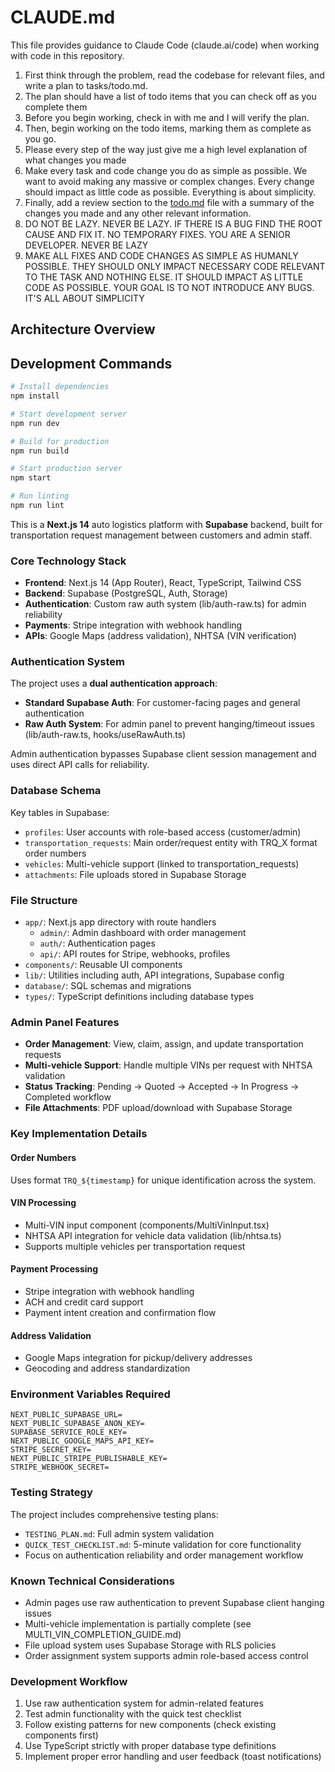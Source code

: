 # CLAUDE.md

This file provides guidance to Claude Code (claude.ai/code) when working with code in this repository.

1. First think through the problem, read the codebase for relevant files, and write a plan to tasks/todo.md.
2. The plan should have a list of todo items that you can check off as you complete them
3. Before you begin working, check in with me and I will verify the plan.
4. Then, begin working on the todo items, marking them as complete as you go.
5. Please every step of the way just give me a high level explanation of what changes you made
6. Make every task and code change you do as simple as possible. We want to avoid making any massive or complex changes. Every change should impact as little code as possible. Everything is about simplicity.
7. Finally, add a review section to the [todo.md](http://todo.md/) file with a summary of the changes you made and any other relevant information.
8. DO NOT BE LAZY. NEVER BE LAZY. IF THERE IS A BUG FIND THE ROOT CAUSE AND FIX IT. NO TEMPORARY FIXES. YOU ARE A SENIOR DEVELOPER. NEVER BE LAZY
9. MAKE ALL FIXES AND CODE CHANGES AS SIMPLE AS HUMANLY POSSIBLE. THEY SHOULD ONLY IMPACT NECESSARY CODE RELEVANT TO THE TASK AND NOTHING ELSE. IT SHOULD IMPACT AS LITTLE CODE AS POSSIBLE. YOUR GOAL IS TO NOT INTRODUCE ANY BUGS. IT'S ALL ABOUT SIMPLICITY
## Architecture Overview


## Development Commands

```bash
# Install dependencies
npm install

# Start development server
npm run dev

# Build for production
npm run build

# Start production server
npm start

# Run linting
npm run lint
```


This is a **Next.js 14** auto logistics platform with **Supabase** backend, built for transportation request management between customers and admin staff.

### Core Technology Stack
- **Frontend**: Next.js 14 (App Router), React, TypeScript, Tailwind CSS
- **Backend**: Supabase (PostgreSQL, Auth, Storage)
- **Authentication**: Custom raw auth system (lib/auth-raw.ts) for admin reliability
- **Payments**: Stripe integration with webhook handling
- **APIs**: Google Maps (address validation), NHTSA (VIN verification)

### Authentication System
The project uses a **dual authentication approach**:
- **Standard Supabase Auth**: For customer-facing pages and general authentication
- **Raw Auth System**: For admin panel to prevent hanging/timeout issues (lib/auth-raw.ts, hooks/useRawAuth.ts)

Admin authentication bypasses Supabase client session management and uses direct API calls for reliability.

### Database Schema
Key tables in Supabase:
- `profiles`: User accounts with role-based access (customer/admin)
- `transportation_requests`: Main order/request entity with TRQ_X format order numbers
- `vehicles`: Multi-vehicle support (linked to transportation_requests)
- `attachments`: File uploads stored in Supabase Storage

### File Structure
- `app/`: Next.js app directory with route handlers
  - `admin/`: Admin dashboard with order management
  - `auth/`: Authentication pages
  - `api/`: API routes for Stripe, webhooks, profiles
- `components/`: Reusable UI components
- `lib/`: Utilities including auth, API integrations, Supabase config
- `database/`: SQL schemas and migrations
- `types/`: TypeScript definitions including database types

### Admin Panel Features
- **Order Management**: View, claim, assign, and update transportation requests
- **Multi-vehicle Support**: Handle multiple VINs per request with NHTSA validation
- **Status Tracking**: Pending → Quoted → Accepted → In Progress → Completed workflow
- **File Attachments**: PDF upload/download with Supabase Storage

### Key Implementation Details

#### Order Numbers
Uses format `TRQ_${timestamp}` for unique identification across the system.

#### VIN Processing
- Multi-VIN input component (components/MultiVinInput.tsx)
- NHTSA API integration for vehicle data validation (lib/nhtsa.ts)
- Supports multiple vehicles per transportation request

#### Payment Processing
- Stripe integration with webhook handling
- ACH and credit card support
- Payment intent creation and confirmation flow

#### Address Validation
- Google Maps integration for pickup/delivery addresses
- Geocoding and address standardization

### Environment Variables Required
```
NEXT_PUBLIC_SUPABASE_URL=
NEXT_PUBLIC_SUPABASE_ANON_KEY=
SUPABASE_SERVICE_ROLE_KEY=
NEXT_PUBLIC_GOOGLE_MAPS_API_KEY=
STRIPE_SECRET_KEY=
NEXT_PUBLIC_STRIPE_PUBLISHABLE_KEY=
STRIPE_WEBHOOK_SECRET=
```

### Testing Strategy
The project includes comprehensive testing plans:
- `TESTING_PLAN.md`: Full admin system validation
- `QUICK_TEST_CHECKLIST.md`: 5-minute validation for core functionality
- Focus on authentication reliability and order management workflow

### Known Technical Considerations
- Admin pages use raw authentication to prevent Supabase client hanging issues
- Multi-vehicle implementation is partially complete (see MULTI_VIN_COMPLETION_GUIDE.md)
- File upload system uses Supabase Storage with RLS policies
- Order assignment system supports admin role-based access control

### Development Workflow
1. Use raw authentication system for admin-related features
2. Test admin functionality with the quick test checklist
3. Follow existing patterns for new components (check existing components first)
4. Use TypeScript strictly with proper database type definitions
5. Implement proper error handling and user feedback (toast notifications)